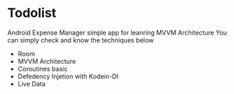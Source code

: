# Todolist
Android Expense Manager simple app for leanring MVVM Architecture
You can simply check and know the techniques below

- Room
- MVVM Architecture
- Coroutines basic
- Defedency Injetion with Kodein-DI
- Live Data




